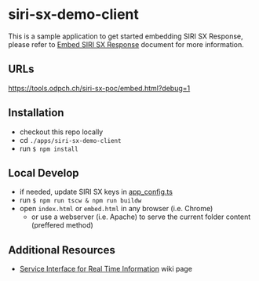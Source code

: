 # siri-sx-demo-client

This is a sample application to get started embedding SIRI SX Response, please refer to [Embed SIRI SX Response](../../docs/embed_siri.md) document for more information.

## URLs

https://tools.odpch.ch/siri-sx-poc/embed.html?debug=1

## Installation

- checkout this repo locally
- cd `./apps/siri-sx-demo-client`
- run `$ npm install`

## Local Develop

- if needed, update SIRI SX keys in [app_config.ts](./ts/config/app_config.ts)
- run `$ npm run tscw & npm run buildw`
- open `index.html` or `embed.html` in any browser (i.e. Chrome)
  - or use a webserver (i.e. Apache) to serve the current folder content (preffered method)

## Additional Resources

- [Service Interface for Real Time Information](https://en.wikipedia.org/wiki/Service_Interface_for_Real_Time_Information) wiki page
